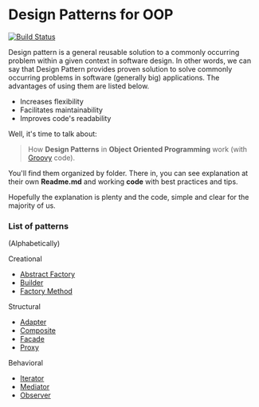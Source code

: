 # Design Patterns for OOP
[![Build Status](https://travis-ci.org/wdonet/designPatternsOOP.svg?branch=master)](https://travis-ci.org/wdonet/designPatternsOOP)

Design pattern is a general reusable solution to a commonly occurring problem within a given context in software design. In other words, we can say that Design Pattern provides proven solution to solve commonly occurring problems in software (generally big) applications. The advantages of using them are listed below.

- Increases flexibility
- Facilitates maintainability
- Improves code's readability

Well, it's time to talk about:
> How **Design Patterns** in **Object Oriented Programming** work
> (with [Groovy](http://www.groovy-lang.org/) code).

You'll find them organized by folder.  There in, you can see explanation at their own **Readme.md** and working **code** with best practices and tips.

Hopefully the explanation is plenty and the code, simple and clear for the majority of us.

### List of patterns
(Alphabetically)

Creational
- [Abstract Factory](AbstractFactory)
- [Builder](Builder)
- [Factory Method](FactoryMethod)

Structural
- [Adapter](Adapter)
- [Composite](Composite)
- [Facade](Facade)
- [Proxy](Proxy)


Behavioral
- [Iterator](Iterator)
- [Mediator](Mediator)
- [Observer](Observer)

